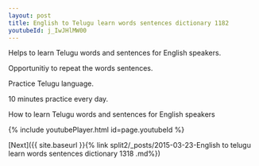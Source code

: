 ```yaml
---
layout: post
title: English to Telugu learn words sentences dictionary 1182 
youtubeId: j_IwJHlMW00
---
```

 
 
Helps to learn Telugu words and sentences for English speakers.

Opportunitiy to repeat the words sentences. 

Practice Telugu language. 
 
10 minutes practice every day. 
 
How to learn Telugu words and sentences for English speakers 
 
{% include youtubePlayer.html id=page.youtubeId %}
 
 
[Next]({{ site.baseurl }}{% link  split2/_posts/2015-03-23-English to telugu learn words sentences dictionary 1318 .md%})
 
